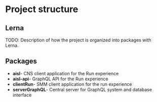 # Project structure

## Lerna
TODO: Description of how the project is organized into packages with Lerna.

## Packages

 - **aisl**- CNS client application for the Run experience
 - **aisl-api**- GraphQL API for the Run experience
 - **clientRun**- SMM client application for the run experience
 - **serverGraphQL**- Central server for GraphQL system and database interface
 